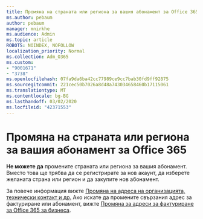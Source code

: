 ```yaml
---
title: Промяна на страната или региона за вашия абонамент за Office 365
ms.author: pebaum
author: pebaum
manager: mnirkhe
ms.audience: Admin
ms.topic: article
ROBOTS: NOINDEX, NOFOLLOW
localization_priority: Normal
ms.collection: Adm_O365
ms.custom:
- "9001671"
- "3738"
ms.openlocfilehash: 07fa9da6ba42cc77989ce9cc7bab30fd9ff92875
ms.sourcegitcommit: 221cec50b7026a8d48a743034658460b17115061
ms.translationtype: MT
ms.contentlocale: bg-BG
ms.lasthandoff: 03/02/2020
ms.locfileid: "42371553"
---
```

# <a name="change-the-country-or-region-for-your-office-365-subscription"></a>Промяна на страната или региона за вашия абонамент за Office 365

**Не можете да** промените страната или региона за вашия абонамент. Вместо това ще трябва да се регистрирате за нов акаунт, да изберете желаната страна или регион и да закупите нов абонамент. 

За повече информация вижте [Промяна на адреса на организацията, технически контакт и др.](https://docs.microsoft.com/en-us/microsoft-365/admin/manage/change-address-contact-and-more?view=o365-worldwide) Ако искате да промените свързания адрес за фактуриране или абонамент, вижте [Промяна за адреси за фактуриране за Office 365 за бизнеса](https://docs.microsoft.com/en-us/microsoft-365/commerce/billing-and-payments/change-your-billing-addresses?view=o365-worldwide). 
